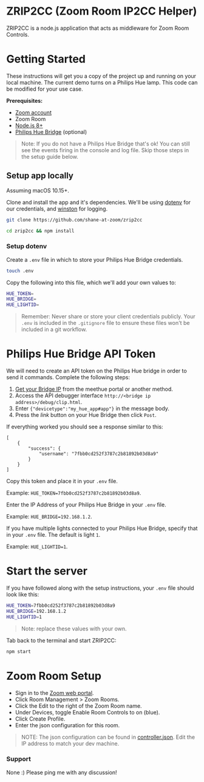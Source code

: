
# ZRIP2CC (Zoom Room IP2CC Helper)

ZRIP2CC is a node.js application that acts as middleware for Zoom Room Controls.

# Getting Started

These instructions will get you a copy of the project up and running on your local machine.  The current demo turns on a Philips Hue lamp.  This code can be modified for your use case.

**Prerequisites:**
* [Zoom account](https://zoom.us)
* Zoom Room
* [Node.js 8+](https://nodejs.org/)
* [Philips Hue Bridge](https://www.philips-hue.com/en-us/p/hue-bridge/046677458478) (optional)

>Note:  If you do not have a Philips Hue Bridge that's ok!  You can still see the events firing in the console and log file.  Skip those steps in the setup guide below.

## Setup app locally

Assuming macOS 10.15+.

Clone and install the app and it's dependencies. We'll be using [dotenv](https://www.npmjs.com/package/dotenv) for our credentials, and [winston](https://www.npmjs.com/package/winston) for logging. 

```bash
git clone https://github.com/shane-at-zoom/zrip2cc
```

```bash
cd zrip2cc && npm install 
```

### Setup dotenv 
Create a `.env` file in which to store your Philips Hue Bridge credentials.

```bash
touch .env
```

Copy the following into this file, which we'll add your own values to:

```bash
HUE_TOKEN=
HUE_BRIDGE=
HUE_LIGHTID=
```

> Remember: Never share or store your client credentials publicly. Your `.env` is included in the `.gitignore` file to ensure these files won't be included in a git workflow.

# Philips Hue Bridge API Token

We will need to create an API token on the Philips Hue bridge in order to send it commands. Complete the following steps:
1. [Get your Bridge IP](https://www.meethue.com/api/nupnp) from the meethue portal or another method.
2. Access the API debugger interface ```http://<bridge ip address>/debug/clip.html```.
3. Enter ```{"devicetype":"my_hue_app#app"}``` in the message body.
4. Press the *link* button on your Hue Bridge then click `Post`.

If everything worked you should see a response similar to this: 
```
[
    {
        "success": {
            "username": "7fbb0cd252f3787c2b81892b03d8a9"
        }
    }
]
```
Copy this token and place it in your `.env` file.  

Example: ```HUE_TOKEN=7fbb0cd252f3787c2b81892b03d8a9```.

Enter the IP Address of your Philips Hue Bridge in your `.env` file.  

Example: ```HUE_BRIDGE=192.168.1.2```.

If you have multiple lights connected to your Philips Hue Bridge, specify that in your `.env` file.  The default is light ```1```.  

Example: ```HUE_LIGHTID=1```.

# Start the server

If you have followed along with the setup instructions, your `.env` file should look like this:

```bash
HUE_TOKEN=7fbb0cd252f3787c2b81892b03d8a9
HUE_BRIDGE=192.168.1.2
HUE_LIGHTID=1
```
> Note: replace these values with your own.

Tab back to the terminal and start ZRIP2CC:
```bash
npm start
```

# Zoom Room Setup

* Sign in to the [Zoom web portal](https://zoom.us).
* Click Room Management > Zoom Rooms.
* Click the Edit to the right of the Zoom Room name.
* Under Devices, toggle Enable Room Controls to on (blue). 
* Click Create Profile.
* Enter the json configuration for this room. 

> NOTE: The json configuration can be found in [controller.json](controller.json).  Edit the IP address to match your dev machine.

### Support

None :)  Please ping me with any discussion!

